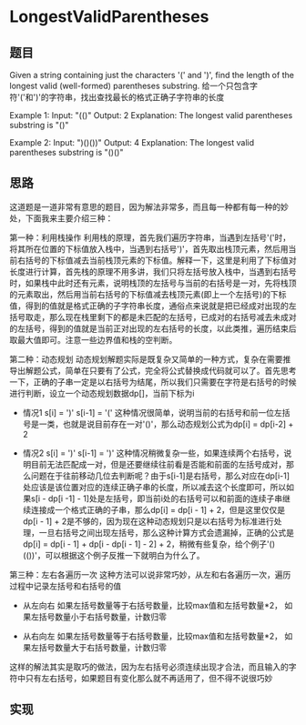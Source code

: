 # LongestValidParentheses

## 题目 
Given a string containing just the characters '(' and ')', find the length of the longest valid (well-formed) parentheses substring.
给一个只包含字符'('和')'的字符串，找出查找最长的格式正确子字符串的长度

Example 1:
Input: "(()"
Output: 2
Explanation: The longest valid parentheses substring is "()"

Example 2:
Input: ")()())"
Output: 4
Explanation: The longest valid parentheses substring is "()()"

## 思路
这道题是一道非常有意思的题目，因为解法非常多，而且每一种都有每一种的妙处，下面我来主要介绍三种：

第一种：利用栈操作
利用栈的原理，首先我们遍历字符串，当遇到左括号'('时，将其所在位置的下标值放入栈中，当遇到右括号')'，首先取出栈顶元素，然后用当前右括号的下标值减去当前栈顶元素的下标值。解释一下，这里是利用了下标值对长度进行计算，首先栈的原理不用多讲，我们只将左括号放入栈中，当遇到右括号时，如果栈中此时还有元素，说明栈顶的左括号与当前的右括号是一对，先将栈顶的元素取出，然后用当前右括号的下标值减去栈顶元素(即上一个左括号)的下标值，得到的值就是格式正确的子字符串长度，通俗点来说就是把已经成对出现的左括号取走，那么现在栈里剩下的都是未匹配的左括号，已成对的右括号减去未成对的左括号，得到的值就是当前正对出现的左右括号的长度，以此类推，遍历结束后取最大值即可。注意一些边界值和栈的空判断。

第二种：动态规划
动态规划解题实际是既复杂又简单的一种方式，复杂在需要推导出解题公式，简单在只要有了公式，完全将公式替换成代码就可以了。首先思考一下，正确的子串一定是以右括号为结尾，所以我们只需要在字符是右括号的时候进行判断，设立一个动态规划数据dp[]，当前下标为i

* 情况1
s[i] = ')' s[i-1] = '('
这种情况很简单，说明当前的右括号和前一位左括号是一类，也就是说目前存在一对'()'，那么动态规划公式为dp[i] = dp[i-2] + 2

* 情况2
s[i] = ')' s[i-1] = ')'
这种情况稍微复杂一些，如果连续两个右括号，说明目前无法匹配成一对，但是还要继续往前看是否能和前面的左括号成对，那么问题在于往前移动几位去判断呢？由于s[i-1]是右括号，那么对应在dp[i-1]处应该是该位置对应的连续正确子串的长度，所以减去这个长度即可，所以如果s[i - dp[i -1] - 1]处是左括号，即当前i处的右括号可以和前面的连续子串继续连接成一个格式正确的子串，那么dp[i] = dp[i - 1] + 2，但是这里仅仅是dp[i - 1] + 2是不够的，因为现在这种动态规划只是以右括号为标准进行处理，一旦右括号之间出现左括号，那么这种计算方式会遗漏掉，正确的公式是dp[i] = dp[i - 1] + dp[i - dp[i - 1] - 2] + 2，稍微有些复杂，给个例子'()(())'，可以根据这个例子反推一下就明白为什么了。

第三种：左右各遍历一次
这种方法可以说非常巧妙，从左和右各遍历一次，遍历过程中记录左括号和右括号的值
* 从左向右
如果左括号数量等于右括号数量，比较max值和左括号数量*2，
如果左括号数量小于右括号数量，计数归零

* 从右向左
如果左括号数量等于右括号数量，比较max值和左括号数量*2，
如果左括号数量大于右括号数量，计数归零

这样的解法其实是取巧的做法，因为左右括号必须连续出现才合法，而且输入的字符中只有左右括号，如果题目有变化那么就不再适用了，但不得不说很巧妙


## 实现 
